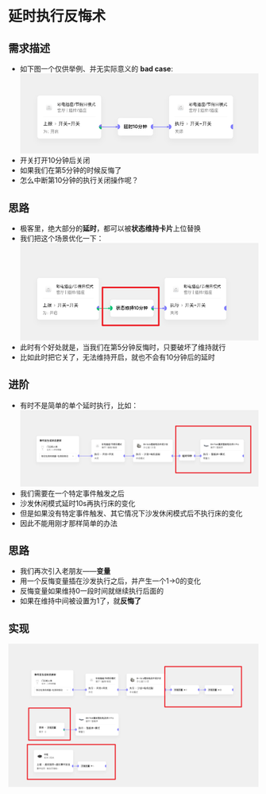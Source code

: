 # 延时执行反悔术
## 需求描述
- 如下图一个仅供举例、并无实际意义的 **bad case**:
![img.png](img.png)
- 开关打开10分钟后关闭
- 如果我们在第5分钟的时候反悔了
- 怎么中断第10分钟的执行关闭操作呢？

## 思路
- 极客里，绝大部分的**延时**，都可以被**状态维持卡片**上位替换
- 我们把这个场景优化一下：
![img_1.png](img_1.png)
- 此时有个好处就是，当我们在第5分钟反悔时，只要破坏了维持就行
- 比如此时把它关了，无法维持开启，就也不会有10分钟后的延时

## 进阶
- 有时不是简单的单个延时执行，比如：
![img_3.png](img_3.png)
- 我们需要在一个特定事件触发之后
- 沙发休闲模式延时10s再执行床的变化
- 但是如果没有特定事件触发、其它情况下沙发休闲模式后不执行床的变化
- 因此不能用刚才那样简单的办法
## 思路
- 我们再次引入老朋友——**变量**
- 用一个反悔变量插在沙发执行之后，并产生一个1->0的变化
- 反悔变量如果维持0一段时间就继续执行后面的
- 如果在维持中间被设置为1了，就**反悔了**
## 实现
![img_4.png](img_4.png)
